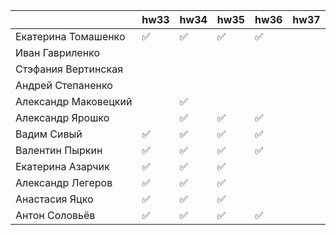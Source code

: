 | |hw33|hw34|hw35|hw36|hw37|
|-|---|---|---|---|---|
|Екатерина Томашенко|✅|✅|✅|✅|
|Иван Гавриленко|
|Стэфания Вертинская|
|Андрей Степаненко|
|Александр Маковецкий||✅|
|Александр Ярошко||✅|✅|✅|
|Вадим Сивый|✅|✅|✅|✅|
|Валентин Пыркин|✅|✅|✅|✅|
|Екатерина Азарчик|✅|✅|✅|
|Александр Легеров|✅|✅|✅|
|Анастасия Яцко|✅|✅|✅|
|Антон Соловьёв|✅|✅|✅|✅|
